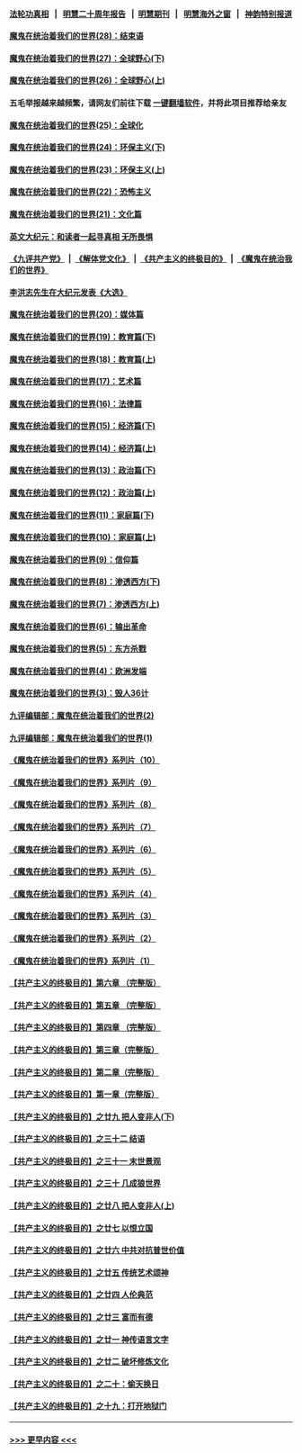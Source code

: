 #### [法轮功真相](https://github.com/gfw-breaker/truth/blob/master/README.md?t=0) &nbsp;&nbsp;|&nbsp;&nbsp; [明慧二十周年报告](https://github.com/gfw-breaker/mh-reports/blob/master/README.md?t=0) &nbsp;&nbsp;|&nbsp;&nbsp;[明慧期刊](https://github.com/gfw-breaker/mh-qikan) &nbsp;&nbsp;|&nbsp;&nbsp; [明慧海外之窗](https://github.com/gfw-breaker/mh-news/blob/master/README.md?t=0) &nbsp;&nbsp;|&nbsp;&nbsp; [神韵特别报道](https://github.com/gfw-breaker/mh-news/blob/master/shenyun.md?t=0)
#### [魔鬼在统治着我们的世界(28)：结束语](../pages/nsc422/n10936246.md?t=07220401) 
#### [魔鬼在统治着我们的世界(27)：全球野心(下)](../pages/nsc422/n10928319.md?t=07220401) 
#### [魔鬼在统治着我们的世界(26)：全球野心(上)](../pages/nsc422/n10900318.md?t=07220401) 
#### 五毛举报越来越频繁，请网友们前往下载 [一键翻墙软件](https://github.com/gfw-breaker/ssr-accounts)，并将此项目推荐给亲友
#### [魔鬼在统治着我们的世界(25)：全球化](../pages/nsc422/n10788205.md?t=07220401) 
#### [魔鬼在统治着我们的世界(24)：环保主义(下)](../pages/nsc422/n10695307.md?t=07220401) 
#### [魔鬼在统治着我们的世界(23)：环保主义(上)](../pages/nsc422/n10688613.md?t=07220401) 
#### [魔鬼在统治着我们的世界(22)：恐怖主义](../pages/nsc422/n10614727.md?t=07220401) 
#### [魔鬼在统治着我们的世界(21)：文化篇](../pages/nsc422/n10597706.md?t=07220401) 
#### [英文大纪元：和读者一起寻真相 无所畏惧](../pages/nsc422/n12542027.md?t=07220401) 
#### [《九评共产党》](https://github.com/begood0513/9ping.md/blob/master/README.md) &nbsp;|&nbsp; [《解体党文化》](../../../../jtdwh.md/blob/master/README.md)  &nbsp;|&nbsp; [《共产主义的终极目的》](../../../../gczydzjmd.md/blob/master/README.md) &nbsp;|&nbsp; [《魔鬼在统治我们的世界》](../../../../mgztzwmdsj.md/blob/master/README.md) 
#### [李洪志先生在大纪元发表《大选》](../pages/nsc422/n12534746.md?t=07220401) 
#### [魔鬼在统治着我们的世界(20)：媒体篇](../pages/nsc422/n10586579.md?t=07220401) 
#### [魔鬼在统治着我们的世界(19)：教育篇(下)](../pages/nsc422/n10564808.md?t=07220401) 
#### [魔鬼在统治着我们的世界(18)：教育篇(上)](../pages/nsc422/n10526970.md?t=07220401) 
#### [魔鬼在统治着我们的世界(17)：艺术篇](../pages/nsc422/n10499093.md?t=07220401) 
#### [魔鬼在统治着我们的世界(16)：法律篇](../pages/nsc422/n10485969.md?t=07220401) 
#### [魔鬼在统治着我们的世界(15)：经济篇(下)](../pages/nsc422/n10469975.md?t=07220401) 
#### [魔鬼在统治着我们的世界(14)：经济篇(上)](../pages/nsc422/n10457370.md?t=07220401) 
#### [魔鬼在统治着我们的世界(13)：政治篇(下)](../pages/nsc422/n10448270.md?t=07220401) 
#### [魔鬼在统治着我们的世界(12)：政治篇(上)](../pages/nsc422/n10444576.md?t=07220401) 
#### [魔鬼在统治着我们的世界(11)：家庭篇(下)](../pages/nsc422/n10440961.md?t=07220401) 
#### [魔鬼在统治着我们的世界(10)：家庭篇(上)](../pages/nsc422/n10435448.md?t=07220401) 
#### [魔鬼在统治着我们的世界(9)：信仰篇](../pages/nsc422/n10432159.md?t=07220401) 
#### [魔鬼在统治着我们的世界(8)：渗透西方(下)](../pages/nsc422/n10429603.md?t=07220401) 
#### [魔鬼在统治着我们的世界(7)：渗透西方(上)](../pages/nsc422/n10426013.md?t=07220401) 
#### [魔鬼在统治着我们的世界(6)：输出革命](../pages/nsc422/n10421536.md?t=07220401) 
#### [魔鬼在统治着我们的世界(5)：东方杀戮](../pages/nsc422/n10417707.md?t=07220401) 
#### [魔鬼在统治着我们的世界(4)：欧洲发端](../pages/nsc422/n10414890.md?t=07220401) 
#### [魔鬼在统治着我们的世界(3)：毁人36计](../pages/nsc422/n10411583.md?t=07220401) 
#### [九评编辑部：魔鬼在统治着我们的世界(2)](../pages/nsc422/n10410036.md?t=07220401) 
#### [九评编辑部：魔鬼在统治着我们的世界(1)](../pages/nsc422/n10406825.md?t=07220401) 
#### [《魔鬼在统治着我们的世界》系列片（10）](../pages/nsc422/n12292670.md?t=07220401) 
#### [《魔鬼在统治着我们的世界》系列片（9）](../pages/nsc422/n12290859.md?t=07220401) 
#### [《魔鬼在统治着我们的世界》系列片（8）](../pages/nsc422/n12287445.md?t=07220401) 
#### [《魔鬼在统治着我们的世界》系列片（7）](../pages/nsc422/n12283425.md?t=07220401) 
#### [《魔鬼在统治着我们的世界》系列片（6）](../pages/nsc422/n12282314.md?t=07220401) 
#### [《魔鬼在统治着我们的世界》系列片（5）](../pages/nsc422/n12281419.md?t=07220401) 
#### [《魔鬼在统治着我们的世界》系列片（4）](../pages/nsc422/n12274024.md?t=07220401) 
#### [《魔鬼在统治着我们的世界》系列片（3）](../pages/nsc422/n12271322.md?t=07220401) 
#### [《魔鬼在统治着我们的世界》系列片（2）](../pages/nsc422/n12269049.md?t=07220401) 
#### [《魔鬼在统治着我们的世界》系列片（1）](../pages/nsc422/n12267575.md?t=07220401) 
#### [【共产主义的终极目的】第六章 （完整版）](../pages/nsc422/n11428913.md?t=07220401) 
#### [【共产主义的终极目的】第五章 （完整版）](../pages/nsc422/n11428912.md?t=07220401) 
#### [【共产主义的终极目的】第四章 （完整版）](../pages/nsc422/n11428907.md?t=07220401) 
#### [【共产主义的终极目的】第三章（完整版）](../pages/nsc422/n11428848.md?t=07220401) 
#### [【共产主义的终极目的】第二章（完整版）](../pages/nsc422/n11428831.md?t=07220401) 
#### [【共产主义的终极目的】第一章（完整版）](../pages/nsc422/n11417651.md?t=07220401) 
#### [【共产主义的终极目的】之廿九 把人变非人(下)](../pages/nsc422/n11344140.md?t=07220401) 
#### [【共产主义的终极目的】之三十二 结语](../pages/nsc422/n11360535.md?t=07220401) 
#### [【共产主义的终极目的】之三十一 末世景观](../pages/nsc422/n11351129.md?t=07220401) 
#### [【共产主义的终极目的】之三十 几成狼世界](../pages/nsc422/n11348280.md?t=07220401) 
#### [【共产主义的终极目的】之廿八 把人变非人(上)](../pages/nsc422/n11340492.md?t=07220401) 
#### [【共产主义的终极目的】之廿七 以恨立国](../pages/nsc422/n11336944.md?t=07220401) 
#### [【共产主义的终极目的】之廿六 中共对抗普世价值](../pages/nsc422/n11324785.md?t=07220401) 
#### [【共产主义的终极目的】之廿五 传统艺术颂神](../pages/nsc422/n11296396.md?t=07220401) 
#### [【共产主义的终极目的】之廿四 人伦典范](../pages/nsc422/n11296397.md?t=07220401) 
#### [【共产主义的终极目的】之廿三 富而有德](../pages/nsc422/n11283598.md?t=07220401) 
#### [【共产主义的终极目的】之廿一 神传语言文字](../pages/nsc422/n11263265.md?t=07220401) 
#### [【共产主义的终极目的】之廿二 破坏修炼文化](../pages/nsc422/n11245728.md?t=07220401) 
#### [【共产主义的终极目的】之二十：偷天换日](../pages/nsc422/n11238846.md?t=07220401) 
#### [【共产主义的终极目的】之十九：打开地狱门](../pages/nsc422/n11206376.md?t=07220401) 

----
#### [ >>> 更早内容 <<< ](../indexes/nsc422-earlier.md)
